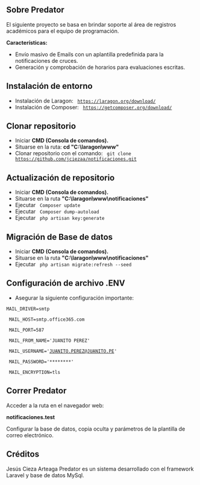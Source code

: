 ## Sobre Predator

<p> El siguiente proyecto se basa en brindar soporte al área de registros académicos para el equipo de programación. </p>

<strong> Características: </strong>

- Envío masivo de Emails con un aplantilla predefinida para la notificaciones de cruces.
- Generación y comprobación de horarios para evaluaciones escritas.

## Instalación de entorno

- Instalación de Laragon: <code> https://laragon.org/download/ </code>
- Instalación de Composer: <code> https://getcomposer.org/download/ </code>

## Clonar repositorio

- Iniciar <strong> CMD (Consola de comandos). </strong>
- Situarse en la ruta: <strong> cd "C:\laragon\www" </strong>
- Clonar repositorio con el comando: <code> git clone https://github.com/jciezaa/notificaciones.git </code>

## Actualización de repositorio

- Iniciar <strong> CMD (Consola de comandos). </strong>
- Situarse en la ruta <strong> "C:\laragon\www\notificaciones" </strong>
- Ejecutar <code> Composer update </code>
- Ejecutar <code> Composer dump-autoload </code>
- Ejecutar <code> php artisan key:generate </code>

## Migración de Base de datos

- Iniciar <strong> CMD (Consola de comandos). </strong>
- Situarse en la ruta <strong> "C:\laragon\www\notificaciones" </strong>
- Ejecutar <code> php artisan migrate:refresh --seed </code>

## Configuración de archivo .ENV

- Asegurar la siguiente configuración importante:

<code>MAIL_DRIVER=smtp </code>

<code> MAIL_HOST=smtp.office365.com </code>

<code> MAIL_PORT=587 </code>

<code> MAIL_FROM_NAME='JUANITO PEREZ' </code>

<code> MAIL_USERNAME='JUANITO.PEREZ@JUANITO.PE' </code>

<code> MAIL_PASSWORD='********' </code>

<code> MAIL_ENCRYPTION=tls </code>

## Correr Predator

Acceder a la ruta en el navegador web:

<strong> notificaciones.test</strong>

Configurar la base de datos, copia oculta y parámetros de la plantilla de correo electrónico.




## Créditos
Jesús Cieza Arteaga
Predator es un sistema desarrollado con el framework Laravel y base de datos MySql.  
